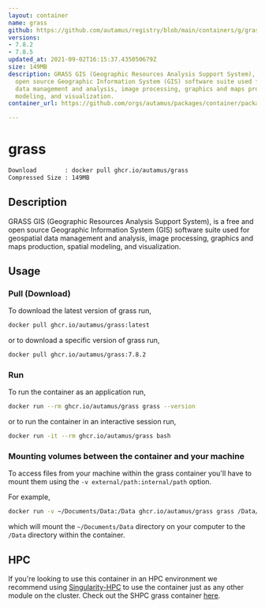 ```yaml
---
layout: container
name: grass
github: https://github.com/autamus/registry/blob/main/containers/g/grass/spack.yaml
versions:
- 7.8.2
- 7.8.5
updated_at: 2021-09-02T16:15:37.435050679Z
size: 149MB
description: GRASS GIS (Geographic Resources Analysis Support System), is a free and
  open source Geographic Information System (GIS) software suite used for geospatial
  data management and analysis, image processing, graphics and maps production, spatial
  modeling, and visualization.
container_url: https://github.com/orgs/autamus/packages/container/package/grass

---
```

# grass
```bash 
Download        : docker pull ghcr.io/autamus/grass
Compressed Size : 149MB
```

## Description
GRASS GIS (Geographic Resources Analysis Support System), is a free and open source Geographic Information System (GIS) software suite used for geospatial data management and analysis, image processing, graphics and maps production, spatial modeling, and visualization.

## Usage
### Pull (Download)
To download the latest version of grass run,

```bash
docker pull ghcr.io/autamus/grass:latest
```

or to download a specific version of grass run,

```bash
docker pull ghcr.io/autamus/grass:7.8.2
```
### Run
To run the container as an application run,
```bash
docker run --rm ghcr.io/autamus/grass grass --version
```

or to run the container in an interactive session run,
```bash
docker run -it --rm ghcr.io/autamus/grass bash
```

### Mounting volumes between the container and your machine
To access files from your machine within the grass container you'll have to mount them using the `-v external/path:internal/path` option.

For example,
```bash
docker run -v ~/Documents/Data:/Data ghcr.io/autamus/grass grass /Data/myData.csv
```
which will mount the `~/Documents/Data` directory on your computer to the `/Data` directory within the container.

## HPC
If you're looking to use this container in an HPC environment we recommend using [Singularity-HPC](https://singularity-hpc.readthedocs.io) to use the container just as any other module on the cluster. Check out the SHPC grass container [here](https://singularityhub.github.io/singularity-hpc/r/ghcr.io-autamus-grass/).